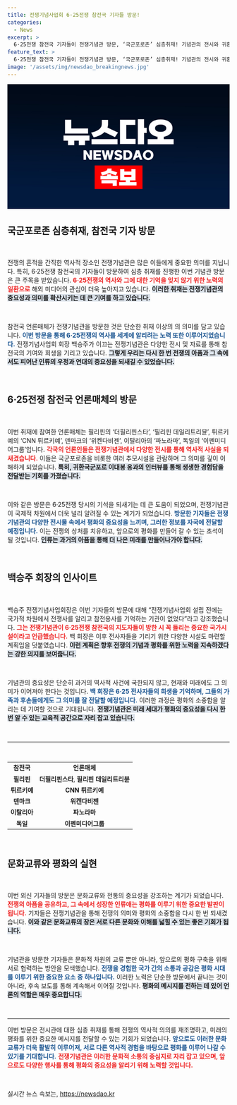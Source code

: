 ```yaml
---
title: 전쟁기념사업회 6·25전쟁 참전국 기자들 방문!
categories:
  - News
excerpt: >
  6·25전쟁 참전국 기자들이 전쟁기념관 방문, ‘국군포로존’ 심층취재! 기념관의 전시와 귀환국군포로 인터뷰로 전쟁의 의미를 새롭게 조명하다. 클릭하여 그들의 감동적인 이야기를 만나보세요!
feature_text: >
  6·25전쟁 참전국 기자들이 전쟁기념관 방문, ‘국군포로존’ 심층취재! 기념관의 전시와 귀환국군포로 인터뷰로 전쟁의 의미를 새롭게 조명하다. 클릭하여 그들의 감동적인 이야기를 만나보세요!
image: '/assets/img/newsdao_breakingnews.jpg'
---
```


<p><img src="/assets/img/newsdao_breakingnews.jpg" alt="ranknews 속보" /></p>

<h2 data-ke-size="size26">국군포로존 심층취재, 참전국 기자 방문</h2>

<p data-ke-size="size16">&nbsp;</p>

<p>전쟁의 흔적을 간직한 역사적 장소인 전쟁기념관은 많은 이들에게 중요한 의미를 지닙니다. 특히, 6·25전쟁 참전국의 기자들이 방문하여 심층 취재를 진행한 이번 기념관 방문은 큰 주목을 받았습니다. <b><span style="color: #ee2323;">6·25전쟁의 역사와 그에 대한 기억을 잊지 않기 위한 노력의 일환으로</span></b> 해외 미디어의 관심이 더욱 높아지고 있습니다. <b><span style="background-color: #21538527;">이러한 취재는 전쟁기념관의 중요성과 의미를 확산시키는 데 큰 기여를 하고 있습니다.</span></b> </p>

<p data-ke-size="size16">&nbsp;</p>

<p>참전국 언론매체가 전쟁기념관을 방문한 것은 단순한 취재 이상의 의 의미를 담고 있습니다. <b><span style="color: #1a5490;">이번 방문을 통해 6·25전쟁의 역사를 세계에 알리려는 노력 또한 이루어지었습니다.</span></b> 전쟁기념사업회 회장 백승주가 이끄는 전쟁기념관은 다양한 전시 및 자료를 통해 참전국의 기여와 희생을 기리고 있습니다. <b><span style="background-color: #21538527;">그렇게 우리는 다시 한 번 전쟁의 아픔과 그 속에서도 피어난 인류의 우정과 연대의 중요성을 되새길 수 있었습니다.</span></b></p>

<p data-ke-size="size16">&nbsp;</p>

<h2 data-ke-size="size26">6·25전쟁 참전국 언론매체의 방문</h2>

<p data-ke-size="size16">&nbsp;</p>

<p>이번 취재에 참여한 언론매체는 필리핀의 ‘더필리핀스타’, ‘필리핀 데일리트리뷴’, 튀르키예의 ‘CNN 튀르키예’, 덴마크의 ‘위켄다비젠’, 이탈리아의 ‘파노라마’, 독일의 ‘이펜미디어그룹’입니다. <b><span style="color: #ee2323;">각국의 언론인들은 전쟁기념관에서 다양한 전시를 통해 역사적 사실을 되새겼습니다.</span></b> 이들은 국군포로존을 비롯한 여러 추모시설을 관람하며 그 의미를 깊이 이해하게 되었습니다. <b><span style="background-color: #21538527;">특히, 귀환국군포로 이대봉 옹과의 인터뷰를 통해 생생한 경험담을 전달받는 기회를 가졌습니다.</span></b></p>

<p data-ke-size="size16">&nbsp;</p>

<p>이와 같은 방문은 6·25전쟁 당시의 기석을 되새기는 데 큰 도움이 되었으며, 전쟁기념관이 국제적 차원에서 더욱 널리 알려질 수 있는 계기가 되었습니다. <b><span style="color: #1a5490;">방문한 기자들은 전쟁기념관의 다양한 전시물 속에서 평화의 중요성을 느끼며, 그러한 정보를 자국에 전달할 예정입니다.</span></b> 이는 전쟁의 상처를 치유하고, 앞으로의 평화를 만들어 갈 수 있는 초석이 될 것입니다. <b><span style="background-color: #21538527;">인류는 과거의 아픔을 통해 더 나은 미래를 만들어나가야 합니다.</span></b></p>

<p data-ke-size="size16">&nbsp;</p>

<h2 data-ke-size="size26">백승주 회장의 인사이트</h2>

<p data-ke-size="size16">&nbsp;</p>

<p>백승주 전쟁기념사업회장은 이번 기자들의 방문에 대해 “전쟁기념사업회 설립 전에는 국가적 차원에서 전쟁사를 알리고 참전용사를 기억하는 기관이 없었다”라고 강조했습니다. <b><span style="color: #ee2323;">그는 전쟁기념관이 6·25전쟁 참전국의 지도자들이 방한 시 꼭 들리는 중요한 국가시설이라고 언급했습니다.</span></b> 백 회장은 이후 전사자들을 기리기 위한 다양한 시설도 마련할 계획임을 덧붙였습니다. <b><span style="background-color: #21538527;">이런 계획은 향후 전쟁의 기념과 평화를 위한 노력을 지속하겠다는 강한 의지를 보여줍니다.</span></b></p>

<p data-ke-size="size16">&nbsp;</p>

<p>기념관의 중요성은 단순히 과거의 역사적 사건에 국한되지 않고, 현재와 미래에도 그 의미가 이어져야 한다는 것입니다. <b><span style="color: #1a5490;">백 회장은 6·25 전사자들의 희생을 기억하며, 그들의 가족과 후손들에게도 그 의미를 잘 전달할 예정입니다.</span></b> 이러한 과정은 평화의 소중함을 알리는 데 기여할 것으로 기대됩니다. <b><span style="background-color: #21538527;">전쟁기념관은 미래 세대가 평화의 중요성을 다시 한번 알 수 있는 교육적 공간으로 자리 잡고 있습니다.</span></b></p>

<p data-ke-size="size16">&nbsp;</p>

<hr>

<p data-ke-size="size16">&nbsp;</p>

<table style="width: 100%;">
  <tr>
    <td style="text-align: center; height: 17px;"><b>참전국</b></td>
    <td style="text-align: center; height: 17px;"><b>언론매체</b></td>
  </tr>
  <tr>
    <td style="text-align: center; height: 17px;"><b>필리핀</b></td>
    <td style="text-align: center; height: 17px;"><b>더필리핀스타</b>, <b>필리핀 데일리트리뷴</b></td>
  </tr>
  <tr>
    <td style="text-align: center; height: 17px;"><b>튀르키예</b></td>
    <td style="text-align: center; height: 17px;"><b>CNN 튀르키예</b></td>
  </tr>
  <tr>
    <td style="text-align: center; height: 17px;"><b>덴마크</b></td>
    <td style="text-align: center; height: 17px;"><b>위켄다비젠</b></td>
  </tr>
  <tr>
    <td style="text-align: center; height: 17px;"><b>이탈리아</b></td>
    <td style="text-align: center; height: 17px;"><b>파노라마</b></td>
  </tr>
  <tr>
    <td style="text-align: center; height: 17px;"><b>독일</b></td>
    <td style="text-align: center; height: 17px;"><b>이펜미디어그룹</b></td>
  </tr>
</table>

<p data-ke-size="size16">&nbsp;</p>

<h2 data-ke-size="size26">문화교류와 평화의 실현</h2>

<p data-ke-size="size16">&nbsp;</p>

<p>이번 외신 기자들의 방문은 문화교류와 전통의 중요성을 강조하는 계기가 되었습니다. <b><span style="color: #ee2323;">전쟁의 아픔을 공유하고, 그 속에서 성장한 인류애는 평화를 이루기 위한 중요한 발판이 됩니다.</span></b> 기자들은 전쟁기념관을 통해 전쟁의 의미와 평화의 소중함을 다시 한 번 되새겼습니다. <b><span style="background-color: #21538527;">이와 같은 문화교류의 장은 서로 다른 문화와 이해를 넓힐 수 있는 좋은 기회가 됩니다.</span></b></p>

<p data-ke-size="size16">&nbsp;</p>

<p>기념관을 방문한 기자들은 문화적 차원의 교류 뿐만 아니라, 앞으로의 평화 구축을 위해 서로 협력하는 방안을 모색했습니다. <b><span style="color: #1a5490;">전쟁을 경험한 국가 간의 소통과 공감은 평화 시대를 이루기 위한 중요한 요소 중 하나입니다.</span></b> 이러한 노력은 단순한 방문에서 끝나는 것이 아니라, 후속 보도를 통해 계속해서 이어질 것입니다. <b><span style="background-color: #21538527;">평화의 메시지를 전하는 데 있어 언론의 역할은 매우 중요합니다.</span></b></p>

<p data-ke-size="size16">&nbsp;</p>

<hr>

<p data-ke-size="size16">이번 방문은 전시관에 대한 심층 취재를 통해 전쟁의 역사적 의의를 재조명하고, 미래의 평화를 위한 중요한 메시지를 전달할 수 있는 기회가 되었습니다. <b><span style="color: #1a5490;">앞으로도 이러한 문화교류가 더욱 활발히 이루어져, 서로 다른 역사적 경험을 바탕으로 평화를 이루어 나갈 수 있기를 기대합니다.</span></b> <b><span style="color: #ee2323;">전쟁기념관은 이러한 문화적 소통의 중심지로 자리 잡고 있으며, 앞으로도 다양한 행사를 통해 평화의 중요성을 알리기 위해 노력할 것입니다.</span></b></p>

<p data-ke-size="size16">&nbsp;</p>
실시간 뉴스 속보는, <a href="https://newsdao.kr" rel="dofollow">https://newsdao.kr</a>



